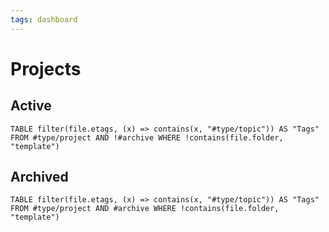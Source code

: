 ```yaml
---
tags: dashboard
---
```

# Projects

## Active
```dataview
TABLE filter(file.etags, (x) => contains(x, "#type/topic")) AS "Tags" FROM #type/project AND !#archive WHERE !contains(file.folder, "template") 
```

## Archived
```dataview
TABLE filter(file.etags, (x) => contains(x, "#type/topic")) AS "Tags" FROM #type/project AND #archive WHERE !contains(file.folder, "template") 
```